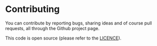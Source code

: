 # Contributing

You can contribute by reporting bugs, sharing ideas and of course pull requests,
all through the Github project page.

This code is open source (please refer to the [LICENCE](LICENCE)).
